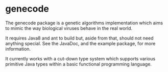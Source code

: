 # genecode

The genecode package is a genetic algorithms implementation which aims to mimic the way biological viruses behave in the real world.

It requires Java8 and ant to build but, aside from that, should not need anything special. See the JavaDoc, and the example package, for more information.

It currently works with a cut-down type system which supports various primitive Java types within a basic functional programming language.
